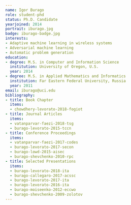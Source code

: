 ```yaml
---
name: Igor Burago
role: student-phd
status: Ph.D. Candidate
yearjoined: 2014
portrait: iburago.jpg
badge: iburago-badge.jpg
interests:
- Adaptive machine learning in wireless systems
- Adversarial machine learning
- Automatic problem generation
education:
- degree: M.S. in Computer and Information Science
  institution: University of Oregon, U.S.
  year: 2014
- degree: M.S. in Applied Mathematics and Informatics
  institution: Far Eastern Federal University, Russia
  year: 2011
email: iburago@uci.edu
bibliography:
- title: Book Chapter
  items:
  - chowdhery-levorato-2018-fogiot
- title: Journal Articles
  items:
  - vatanparvar-faezi-2018-tsg
  - burago-levorato-2015-tccn
- title: Conference Proceedings
  items:
  - vatanparvar-faezi-2017-codes
  - burago-levorato-2017-secon
  - burago-lowd-2015-aisec
  - burago-shevchenko-2010-rpc
- title: Selected Presentations
  items:
  - burago-levorato-2018-ita
  - burago-callegaro-2017-acssc
  - burago-levorato-2017-ita
  - burago-levorato-2016-ita
  - burago-moiseenko-2012-eccwo
  - burago-shevchenko-2009-zolotov
---
```

